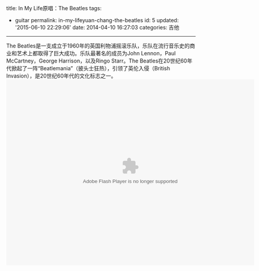 title: In My Life原唱：The Beatles
tags: 
  - guitar
permalink: in-my-lifeyuan-chang-the-beatles
id: 5
updated: '2015-06-10 22:29:06'
date: 2014-04-10 16:27:03
categories: 吉他
---

The Beatles是一支成立于1960年的英国利物浦摇滚乐队，乐队在流行音乐史的商业和艺术上都取得了巨大成功。乐队最著名的成员为John Lennon，Paul McCartney，George Harrison，以及Ringo Starr。<!--more-->The Beatles在20世纪60年代掀起了一阵“Beatlemania”（披头士狂热），引领了英伦入侵（British Invasion），是20世纪60年代的文化标志之一。
<object id="player_obj" data="http://cache.tv.qq.com/qqplayerout.swf?v=o1059g6d2z3&amp;auto=1&amp;playertype=4" width="660" height="495" type="application/x-shockwave-flash"><param name="wmode" value="transparent"><param name="allowfullscreen" value="true"><param name="allowscriptaccess" value="always"><param name="allownetworking" value="all"></object>